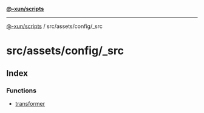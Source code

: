 [**@-xun/scripts**](../../../../README.md)

***

[@-xun/scripts](../../../../README.md) / src/assets/config/\_src

# src/assets/config/\_src

## Index

### Functions

- [transformer](functions/transformer.md)
